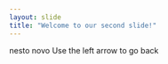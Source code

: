 ```yaml
---
layout: slide
title: "Welcome to our second slide!"
---
```

nesto novo
Use the left arrow to go back
